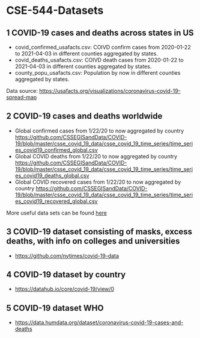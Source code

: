 # CSE-544-Datasets

## 1 COVID-19 cases and deaths across states in US

* covid_confirmed_usafacts.csv: COIVD confirm cases from 2020-01-22 to 2021-04-03 in different counties aggregated by states.
* covid_deaths_usafacts.csv: COIVD death cases from 2020-01-22 to 2021-04-03 in different counties aggregated by states.
* county_popu_usafacts.csv: Population by now in different counties aggregated by states.

Data source: https://usafacts.org/visualizations/coronavirus-covid-19-spread-map

## 2 COVID-19 cases and deaths worldwide

* Global confirmed cases from 1/22/20 to now aggregated by country 
  https://github.com/CSSEGISandData/COVID-19/blob/master/csse_covid_19_data/csse_covid_19_time_series/time_series_covid19_confirmed_global.csv 
* Global COVID deaths from 1/22/20 to now aggregated by country 
  https://github.com/CSSEGISandData/COVID-19/blob/master/csse_covid_19_data/csse_covid_19_time_series/time_series_covid19_deaths_global.csv
* Global COVID recovered cases from 1/22/20 to now aggregated by country 
  https://github.com/CSSEGISandData/COVID-19/blob/master/csse_covid_19_data/csse_covid_19_time_series/time_series_covid19_recovered_global.csv
  
More useful data sets can be found [here](https://github.com/CSSEGISandData/COVID-19)
## 3 COVID-19 dataset consisting of masks, excess deaths, with info on colleges and universities

* https://github.com/nytimes/covid-19-data

## 4 COVID-19 dataset by country
* https://datahub.io/core/covid-19/view/0

## 5 COVID-19 dataset WHO
* https://data.humdata.org/dataset/coronavirus-covid-19-cases-and-deaths

